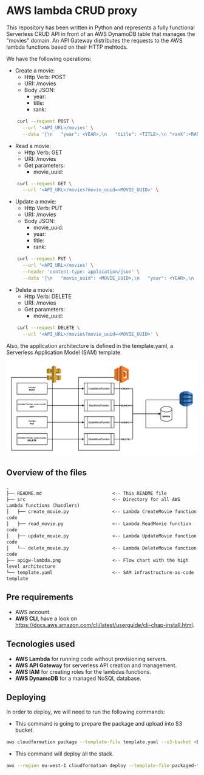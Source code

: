 # AWS lambda CRUD proxy

This repository has been written in Python and represents a fully functional Serverless CRUD API in front of an AWS DynamoDB table that manages the "movies" domain. An API Gateway distributes the requests to the AWS lambda functions based on their HTTP mehtods.

We have the following operations: 

* Create a movie:
    * Http Verb: POST
    * URI: /movies
    * Body JSON:
        * year: <integer>
        * title: <string>
        * rank: <float>

```bash
    curl --request POST \
      --url '<API_URL>/movies' \
      --data '{\n	"year": <YEAR>,\n	"title": <TITLE>,\n	"rank":<RANK>\n}'
```

* Read a movie:
    * Http Verb: GET
    * URI: /movies
    * Get parameters:
        * movie_uuid: <uuid>

```bash
    curl --request GET \
      --url '<API_URL>/movies?movie_uuid=<MOVIE_UUID>' \
```

* Update a movie:
    * Http Verb: PUT
    * URI: /movies
    * Body JSON:
        * movie_uuid: <uuid>
        * year: <integer>
        * title: <string>
        * rank: <float>

```bash
    curl --request PUT \
      --url '<API_URL>/movies' \
      --header 'content-type: application/json' \
      --data '{\n	"movie_uuid": <MOVIE_UUID>,\n	"year": <YEAR>,\n	"title": <TITLE>,\n	"rank": <RANK>\n}'
```

* Delete a movie:
    * Http Verb: DELETE
    * URI: /movies
    * Get parameters:
        * movie_uuid: <uuid>

```bash
    curl --request DELETE \
      --url '<API_URL>/movies?movie_uuid=<MOVIE_UUID>' \
```

Also, the application architecture is defined in the template.yaml, a Serverless Application Model (SAM) template.

![flow chart](./apigw-lambda.png)


## Overview of the files

```text
.
├── README.md                          <-- This README file
├── src                                <-- Directory for all AWS Lambda functions (handlers)
│   ├── create_movie.py                <-- Lambda CreateMovie function code
│   ├── read_movie.py                  <-- Lambda ReadMovie function code
│   ├── update_movie.py                <-- Lambda UpdateMovie function code
│   └── delete_movie.py                <-- Lambda DeleteMovie function code
├── apigw-lambda.png                   <-- Flow chart with the high level architecture
└── template.yaml                      <-- SAM infrastructure-as-code template
```


## Pre requirements

* AWS account.
* **AWS CLI**, have a look on https://docs.aws.amazon.com/cli/latest/userguide/cli-chap-install.html.


## Tecnologies used
* **AWS Lambda** for running code without provisioning servers.
* **AWS API Gateway** for serverless API creation and management.
* **AWS IAM** for creating roles for the lambdas functions.
* **AWS DynamoDB** for a managed NoSQL database.


## Deploying

In order to deploy, we will need to run the following commands:
* This command is going to prepare the package and upload into S3 bucket.
```bash
aws cloudformation package --template-file template.yaml --s3-bucket <BUCKET_NAME> --output-template-file packaged-template.yaml
```
* This command will deploy all the stack.
```bash
aws --region eu-west-1 cloudformation deploy --template-file packaged-template.yaml --stack-name <STACK_NAME> --capabilities CAPABILITY_IAM
```
